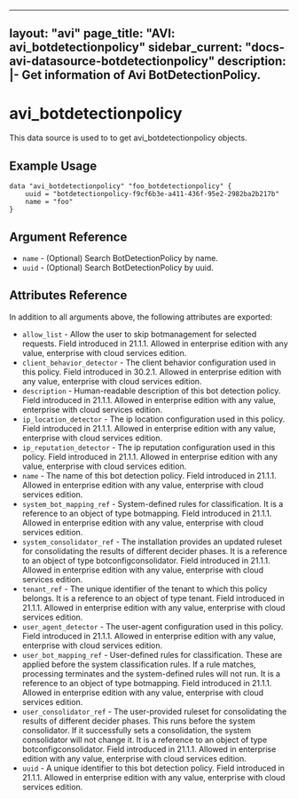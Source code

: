<!--
    Copyright 2021 VMware, Inc.
    SPDX-License-Identifier: Mozilla Public License 2.0
-->
---
layout: "avi"
page_title: "AVI: avi_botdetectionpolicy"
sidebar_current: "docs-avi-datasource-botdetectionpolicy"
description: |-
  Get information of Avi BotDetectionPolicy.
---

# avi_botdetectionpolicy

This data source is used to to get avi_botdetectionpolicy objects.

## Example Usage

```hcl
data "avi_botdetectionpolicy" "foo_botdetectionpolicy" {
    uuid = "botdetectionpolicy-f9cf6b3e-a411-436f-95e2-2982ba2b217b"
    name = "foo"
}
```

## Argument Reference

* `name` - (Optional) Search BotDetectionPolicy by name.
* `uuid` - (Optional) Search BotDetectionPolicy by uuid.

## Attributes Reference

In addition to all arguments above, the following attributes are exported:

* `allow_list` - Allow the user to skip botmanagement for selected requests. Field introduced in 21.1.1. Allowed in enterprise edition with any value, enterprise with cloud services edition.
* `client_behavior_detector` - The client behavior configuration used in this policy. Field introduced in 30.2.1. Allowed in enterprise edition with any value, enterprise with cloud services edition.
* `description` - Human-readable description of this bot detection policy. Field introduced in 21.1.1. Allowed in enterprise edition with any value, enterprise with cloud services edition.
* `ip_location_detector` - The ip location configuration used in this policy. Field introduced in 21.1.1. Allowed in enterprise edition with any value, enterprise with cloud services edition.
* `ip_reputation_detector` - The ip reputation configuration used in this policy. Field introduced in 21.1.1. Allowed in enterprise edition with any value, enterprise with cloud services edition.
* `name` - The name of this bot detection policy. Field introduced in 21.1.1. Allowed in enterprise edition with any value, enterprise with cloud services edition.
* `system_bot_mapping_ref` - System-defined rules for classification. It is a reference to an object of type botmapping. Field introduced in 21.1.1. Allowed in enterprise edition with any value, enterprise with cloud services edition.
* `system_consolidator_ref` - The installation provides an updated ruleset for consolidating the results of different decider phases. It is a reference to an object of type botconfigconsolidator. Field introduced in 21.1.1. Allowed in enterprise edition with any value, enterprise with cloud services edition.
* `tenant_ref` - The unique identifier of the tenant to which this policy belongs. It is a reference to an object of type tenant. Field introduced in 21.1.1. Allowed in enterprise edition with any value, enterprise with cloud services edition.
* `user_agent_detector` - The user-agent configuration used in this policy. Field introduced in 21.1.1. Allowed in enterprise edition with any value, enterprise with cloud services edition.
* `user_bot_mapping_ref` - User-defined rules for classification. These are applied before the system classification rules. If a rule matches, processing terminates and the system-defined rules will not run. It is a reference to an object of type botmapping. Field introduced in 21.1.1. Allowed in enterprise edition with any value, enterprise with cloud services edition.
* `user_consolidator_ref` - The user-provided ruleset for consolidating the results of different decider phases. This runs before the system consolidator. If it successfully sets a consolidation, the system consolidator will not change it. It is a reference to an object of type botconfigconsolidator. Field introduced in 21.1.1. Allowed in enterprise edition with any value, enterprise with cloud services edition.
* `uuid` - A unique identifier to this bot detection policy. Field introduced in 21.1.1. Allowed in enterprise edition with any value, enterprise with cloud services edition.

